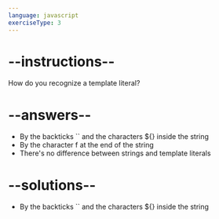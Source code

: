```yaml
---
language: javascript
exerciseType: 3
---
```


# --instructions--

How do you recognize a template literal?

# --answers--

- By the backticks `` and the characters ${} inside the string
- By the character f at the end of the string
- There's no difference between strings and template literals

# --solutions--

- By the backticks `` and the characters ${} inside the string
